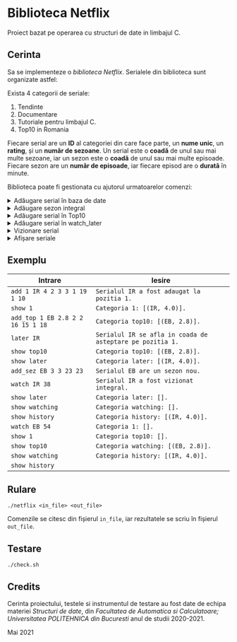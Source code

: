 # Biblioteca Netflix
Proiect bazat pe operarea cu structuri de date in limbajul C.

## Cerinta
Sa se implementeze o *biblioteca Netflix*.
Serialele din biblioteca sunt organizate astfel:

Exista 4 categorii de seriale:
1. Tendinte
2. Documentare
3. Tutoriale pentru limbajul C.
4. Top10 in Romania

Fiecare serial are un **ID** al categoriei din care face parte, un **nume unic**, un **rating**, și un **număr de sezoane**. Un serial este o **coadă** de unul sau mai multe sezoane, iar un sezon este o **coadă** de unul sau
mai multe episoade.
Fiecare sezon are un **număr de episoade**, iar fiecare episod are o **durată** în minute.

Biblioteca poate fi gestionata cu ajutorul urmatoarelor comenzi:
<details>
  <summary> Adăugare serial în baza de date
</summary>

  ```
  add <ID> <nume> <rating> <#sezoane> <#epSez1> <durataEp1> <durataEp2>...<#epSez2> <durtaEp1> <durataEp2>
  ```
  ***Mod de funcționare:*** Adaugă un serial nou în categoria 1<=ID<=3. Se va afișa mesajul:
  ```
  Serialul <nume> a fost adaugat la pozitia %d.\n
  ```

  ***Exemplu:***
  ```
  add 3 numeA 8.9 2 3 10 8 9 2 7 6
  ```
  *se cere adăugarea unui serial în categoria 3, rating 8.9, serialul are 2 sezoane, primul sezon are 3 episoade de câte 10, 8, 9
  minute, al doilea sezon are 2 episoade de câte 7, 6 minute*
  ```
  Serialul numeA a fost adaugat la pozitia 1.\n
  ```

</details>
<details>
  <summary>Adăugare sezon integral</summary>

  ```
  add_sez <nume> <#ep> <durataEp1> <durataEp2>
  ```
  ***Mod de funcționare:***  Adaugă un sezon nou pentru serialul cu numele nume. Se pot adăuga
sezoane pentru orice serial care nu se află deja în history. Se va afișa un mesaj de forma:
  ```
  Serialul <nume> are un sezon nou.\n
  ```

  ***Exemplu:***
  ```
  add_sez numeA 3 10 8 9
  ```
  *se cere adăugarea unui sezon de 3 episoade
pentru serialul numeA, episoadele au 10, 8, 9 minute*
  ```
  Serialul numeA are un sezon nou.\n
  ```

</details>
<details>
  <summary>Adăugare serial în Top10</summary>

  ```
  add_top <poz> <nume> <rating> <#sezoane> <#epSez1> <durataEp1> <durataEp2>...<#epSez2> <durataEp1> <durataEp2>
  ```
  ***Mod de funcționare:***  Adaugă un serial nou în categoria Top10. În Top10 vor fi păstrate
întotdeauna maxim 10 seriale. Serialele care au ieșit din Top10 nu vor mai reveni în top. Se
garantează că pozițiile din top sunt continue în momentul inserării. Se va afișa un mesaj de
forma:
  ```
  Categoria top10: [(<nume1>, <rating1>), (<nume2>, <rating2>)].\n
  ```

  ***Exemplu:***
  ```
  add_top 2 numeB 8.0 1 3 10 11 12
  ```
  *se cere adăugarea unui serial
în categoria top10, pe poziția 2, cu rating 8.0, serialul are 1 sezon cu 3 episoade de câte 10, 11,
12 minute (în top există deja un alt serial, care este primul)*
  ```
  Categoria top10: [(primul_in_top, 7.5), (numeB, 8.0)].\n
  ```

</details>
<details>
  <summary>Adăugare serial în watch_later</summary>

  ```
  later <nume>
  ```
  ***Mod de funcționare:***  Mută un serial din cele 4 categorii în coada watch_later. Se va afișa un
mesaj de forma:
  ```
  Serialul <nume> se afla in coada de asteptare pe pozitia %d.\n
  ```

  ***Exemplu:***
  ```
  later numeX
  ```
  *se cere mutarea serialului numeX în coada watch_later*
  ```
  Serialul numeX se afla in coada de asteptare pe pozitia 3.\n
  ```

</details>
<details>
  <summary>Vizionare serial</summary>

  ```
  watch <nume> <durata>
  ```
  ***Mod de funcționare:***  Mută un serial în stiva **currently_watching** dacă nu există deja, apoi
vizionează ``durata`` minute din serialul ``nume``. Dacă întreg serialul are mai puțin de ``durata``
minute de vizionat, acesta va fi vizionat integral. Se va cere vizionarea unui serial care nu se
află deja în ``history``. Mutarea unui serial din Top10 presupune actualizarea (decrementarea)
numărului de ordine pentru serialele aflate mai jos în top. Dacă serialul a fost vizionat integral,
se va afișa mesajul următor:
  ```
  Serialul <nume> a fost vizionat integral.\n
  ```

  ***Exemplu:***
  ```
  watch numeX 100
  ```
  *se cere vizionarea serialului numeX timp de maxim 100 de
minute*
</details>
<details>
  <summary>Afișare seriale</summary>

  ```
  show <X> ; X∈{ 1, 2, 3, top10, later, watching, history}
  ```
  ***Mod de funcționare:***  Afișează lista cu serialele din categoria X. Se va afișa un mesaj de forma:
  ```
  Categoria <X>: [(<numeA>, <rA>), (<numeB>, <rB>)].\n
  ```

  ***Exemplu:***
  ```
  show later
  ```
  *se cere afișarea serialelor din watch later*
  ```
  Categoria later: [(A, 9.7), (B, 8.5)].\n
  ```
  ***Exemplu:***
  ```
  show 1
  ```
  ```
  Categoria 1: [(A, 9.0), (B, 9.0)].
  ```

</details>

## Exemplu
| Intrare                             | Iesire                                                      |
|-------------------------------------|-------------------------------------------------------------|
| ``add 1 IR 4 2 3 3 1 19 1 10``      | ``Serialul IR a fost adaugat la pozitia 1.``                |
| ``show 1``                          | ``Categoria 1: [(IR, 4.0)].``                               |
| ``add_top 1 EB 2.8 2 2 16 15 1 18`` | ``Categoria top10: [(EB, 2.8)].``                           |
| ``later IR``                        | ``Serialul IR se afla in coada de asteptare pe pozitia 1.`` |
| ``show top10``                      | ``Categoria top10: [(EB, 2.8)].``                           |
| ``show later``                      | ``Categoria later: [(IR, 4.0)].``                           |
| ``add_sez EB 3 3 23 23``            | ``Serialul EB are un sezon nou.``                           |
| ``watch IR 38``                     | ``Serialul IR a fost vizionat integral.``                   |
| ``show later``                      | ``Categoria later: [].``                                    |
| ``show watching``                   | ``Categoria watching: [].``                                 |
| ``show history``                    | ``Categoria history: [(IR, 4.0)].``                         |
| ``watch EB 54``                     | ``Categoria 1: [].``                                        |
| ``show 1``                          | ``Categoria top10: [].``                                    |
| ``show top10``                      | ``Categoria watching: [(EB, 2.8)].``                        |
| ``show watching``                   | ``Categoria history: [(IR, 4.0)].``                         |
| ``show history``                    |                                                             |

## Rulare
```
./netflix <in_file> <out_file>
```
Comenzile se citesc din fișierul ``in_file``, iar rezultatele se scriu în fișierul ``out_file``.

## Testare

```
./check.sh
```

## Credits

Cerinta proiectului, testele si instrumentul de testare au fost date de echipa materiei *Structuri de date*,
din *Facultatea de Automatica si Calculatoare; Universitatea POLITEHNICA din Bucuresti* anul de studii 2020-2021.

Mai 2021
